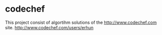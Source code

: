 codechef
========
This project consist of algortihm solutions of the http://www.codechef.com site.
http://www.codechef.com/users/erhun
